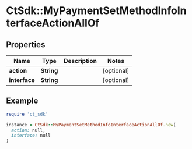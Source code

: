 # CtSdk::MyPaymentSetMethodInfoInterfaceActionAllOf

## Properties

| Name | Type | Description | Notes |
| ---- | ---- | ----------- | ----- |
| **action** | **String** |  | [optional] |
| **interface** | **String** |  | [optional] |

## Example

```ruby
require 'ct_sdk'

instance = CtSdk::MyPaymentSetMethodInfoInterfaceActionAllOf.new(
  action: null,
  interface: null
)
```

